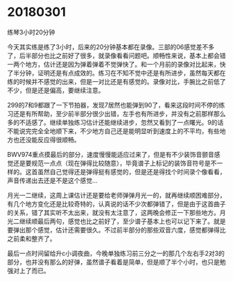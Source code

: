 # 20180301

练琴3小时20分钟

今天其实练是练了3小时，后来的20分钟基本都在录像。三部的06感觉差不多了，后半部分也比之前好了很多，就录像看看问题吧。顺畅性来说，基本上都会错一两个地方，估计还是因为弹着弹着不觉弹快了。和一个月前的录像对比起来，快了半分钟，证明还是有点成效的。练习在不知不觉中还是有所进步，虽然每天都在练的时候并不感觉的出来，但是一对比还是有感觉的。录像对比，手腕比之前低了不少，但是还是偏高，要继续注意。

299的7和9都跟了一下节拍器，发现7居然也能弹到90了，看来这段时间不停的练习还是有所帮助，至少前半部分很少出错，左手也有所进步，并没有之前那样那么多的不适感了。继续单独练习估计还能继续进步，忽然又看到了一点曙光。9的话不能说完完全全地顺下来，不少地方自己还是能明显听到速度上的不平均，有些地方也还没能反应得很顺畅。

BWV974重点摸最后的部分，速度慢慢能适应过来了，但是有不少装饰音颤音感觉还是要规范一点点（现在弹得比较随意），毕竟谱子上标记的装饰音符号是不一样的。这首虽然自己觉得还是弹得挺有感觉的，但是还是得找个时间录个像看看，声音传递出去还是不是这个感觉...

月光一二继续，这周上课估计还是要给老师弹弹月光一的，就再继续顺困难部分，有几个地方变化还是比较奇特的，认真说的话不少次都弹错了，但是由于这首曲子的关系，错了其实听不太出来，就没有太注意了，这两晚会修正一下那些地方。月光二继续顺最后两句，感觉也比之前好了，至少谱子基本上也可以记下来了。就是要弹出那个感觉，估计还需要很久。不过前半部分的那些双音六度，感觉都弹得比之前柔和整齐了。

最后一点时间留给升c小调夜曲，今晚单独练习前三分之一的那几个左右手2对3的部分，也并没有那么的好弹，虽然谱子看着是简单，但是顺了半个小时，也只是勉强对上了而已。
